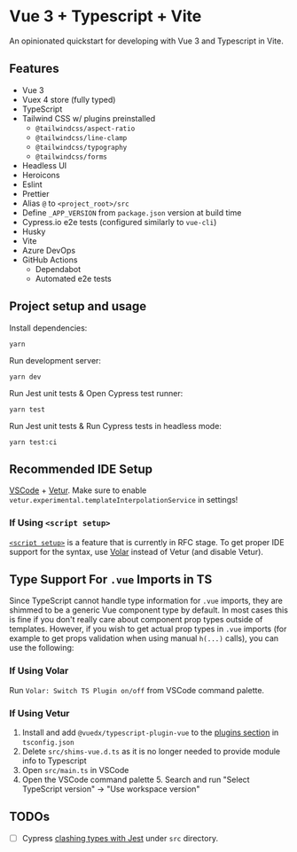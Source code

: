 # Vue 3 + Typescript + Vite

An opinionated quickstart for developing with Vue 3 and Typescript in Vite.

## Features

- Vue 3
- Vuex 4 store (fully typed)
- TypeScript
- Tailwind CSS w/ plugins preinstalled
  - `@tailwindcss/aspect-ratio`
  - `@tailwindcss/line-clamp`
  - `@tailwindcss/typography`
  - `@tailwindcss/forms`
- Headless UI
- Heroicons
- Eslint
- Prettier
- Alias `@` to `<project_root>/src`
- Define `_APP_VERSION` from `package.json` version at build time
- Cypress.io e2e tests (configured similarly to `vue-cli`)
- Husky
- Vite
- Azure DevOps
- GitHub Actions
  - Dependabot
  - Automated e2e tests

## Project setup and usage

Install dependencies:

```
yarn
```

Run development server:

```
yarn dev
```

Run Jest unit tests & Open Cypress test runner:

```
yarn test
```

Run Jest unit tests & Run Cypress tests in headless mode:

```
yarn test:ci
```

## Recommended IDE Setup

[VSCode](https://code.visualstudio.com/) + [Vetur](https://marketplace.visualstudio.com/items?itemName=octref.vetur). Make sure to enable `vetur.experimental.templateInterpolationService` in settings!

### If Using `<script setup>`

[`<script setup>`](https://github.com/vuejs/rfcs/pull/227) is a feature that is currently in RFC stage. To get proper IDE support for the syntax, use [Volar](https://marketplace.visualstudio.com/items?itemName=johnsoncodehk.volar) instead of Vetur (and disable Vetur).

## Type Support For `.vue` Imports in TS

Since TypeScript cannot handle type information for `.vue` imports, they are shimmed to be a generic Vue component type by default. In most cases this is fine if you don't really care about component prop types outside of templates. However, if you wish to get actual prop types in `.vue` imports (for example to get props validation when using manual `h(...)` calls), you can use the following:

### If Using Volar

Run `Volar: Switch TS Plugin on/off` from VSCode command palette.

### If Using Vetur

1. Install and add `@vuedx/typescript-plugin-vue` to the [plugins section](https://www.typescriptlang.org/tsconfig#plugins) in `tsconfig.json`
2. Delete `src/shims-vue.d.ts` as it is no longer needed to provide module info to Typescript
3. Open `src/main.ts` in VSCode
4. Open the VSCode command palette 5. Search and run "Select TypeScript version" -> "Use workspace version"

## TODOs

- [ ] Cypress [clashing types with Jest](https://docs.cypress.io/guides/tooling/reporters#Clashing-types-with-Jest) under `src` directory.
